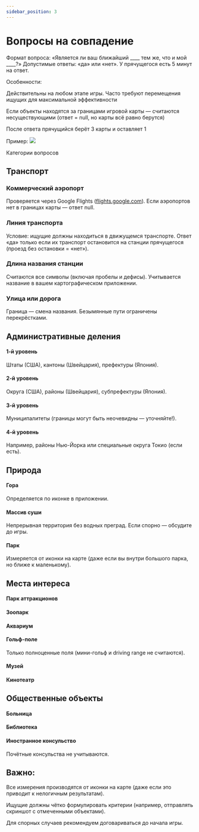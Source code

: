 ```yaml
---
sidebar_position: 3
---
```

# Вопросы на совпадение


Формат вопроса:
«Является ли ваш ближайший ____ тем же, что и мой ____?»
Допустимые ответы: «да» или «нет». У прячущегося есть 5 минут на ответ.

Особенности:

Действительны на любом этапе игры.
Часто требуют перемещения ищущих для максимальной эффективности

Если объекты находятся за границами игровой карты — считаются несуществующими (ответ = null, но карты всё равно берутся)

После ответа прячущийся берёт 3 карты и оставляет 1

Пример:
![](../assets/seeking_matching_questions.png)

Категории вопросов
## Транспорт
### Коммерческий аэропорт
Проверяется через Google Flights ([flights.google.com](https://flights.google.com)). Если аэропортов нет в границах карты — ответ null. 

### Линия транспорта
Условие: ищущие должны находиться в движущемся транспорте.
Ответ «да» только если их транспорт остановится на станции прячущегося (проезд без остановки = «нет»).

### Длина названия станции
Считаются все символы (включая пробелы и дефисы). Учитывается название в вашем картографическом приложении.

### Улица или дорога
Граница — смена названия. Безымянные пути ограничены перекрёстками.

## Административные деления
#### 1-й уровень
Штаты (США), кантоны (Швейцария), префектуры (Япония).

#### 2-й уровень
Округа (США), районы (Швейцария), субпрефектуры (Япония).

#### 3-й уровень
Муниципалитеты (границы могут быть неочевидны — уточняйте!).

#### 4-й уровень
Например, районы Нью-Йорка или специальные округа Токио (если есть).

## Природа
#### Гора
Определяется по иконке в приложении.

#### Массив суши
Непрерывная территория без водных преград. Если спорно — обсудите до игры.

#### Парк
Измеряется от иконки на карте (даже если вы внутри большого парка, но ближе к маленькому).

## Места интереса
#### Парк аттракционов

#### Зоопарк

#### Аквариум

#### Гольф-поле
Только полноценные поля (мини-гольф и driving range не считаются).

#### Музей

#### Кинотеатр

## Общественные объекты

#### Больница

#### Библиотека

#### Иностранное консульство
Почётные консульства не учитываются.

## Важно:

Все измерения производятся от иконки на карте (даже если это приводит к нелогичным результатам).

Ищущие должны чётко формулировать критерии (например, отправлять скриншот с отмеченными объектами).

Для спорных случаев рекомендуем договариваться до начала игры.
